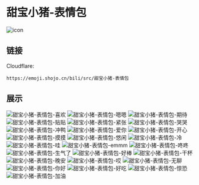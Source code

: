 # 甜宝小猪-表情包
![icon](https://emoji.shojo.cn/bili/src/甜宝小猪-表情包/icon.png)
## 链接
Cloudflare:
```
https://emoji.shojo.cn/bili/src/甜宝小猪-表情包
```
## 展示
![甜宝小猪-表情包-喜欢](https://emoji.shojo.cn/bili/src/甜宝小猪-表情包/甜宝小猪-表情包-喜欢.png)
![甜宝小猪-表情包-嗯嗯](https://emoji.shojo.cn/bili/src/甜宝小猪-表情包/甜宝小猪-表情包-嗯嗯.png)
![甜宝小猪-表情包-期待](https://emoji.shojo.cn/bili/src/甜宝小猪-表情包/甜宝小猪-表情包-期待.png)
![甜宝小猪-表情包-贴贴](https://emoji.shojo.cn/bili/src/甜宝小猪-表情包/甜宝小猪-表情包-贴贴.png)
![甜宝小猪-表情包-紧张](https://emoji.shojo.cn/bili/src/甜宝小猪-表情包/甜宝小猪-表情包-紧张.png)
![甜宝小猪-表情包-哭哭](https://emoji.shojo.cn/bili/src/甜宝小猪-表情包/甜宝小猪-表情包-哭哭.png)
![甜宝小猪-表情包-冲鸭](https://emoji.shojo.cn/bili/src/甜宝小猪-表情包/甜宝小猪-表情包-冲鸭.png)
![甜宝小猪-表情包-爱你](https://emoji.shojo.cn/bili/src/甜宝小猪-表情包/甜宝小猪-表情包-爱你.png)
![甜宝小猪-表情包-开心](https://emoji.shojo.cn/bili/src/甜宝小猪-表情包/甜宝小猪-表情包-开心.png)
![甜宝小猪-表情包-摸摸](https://emoji.shojo.cn/bili/src/甜宝小猪-表情包/甜宝小猪-表情包-摸摸.png)
![甜宝小猪-表情包-悠闲](https://emoji.shojo.cn/bili/src/甜宝小猪-表情包/甜宝小猪-表情包-悠闲.png)
![甜宝小猪-表情包-冷](https://emoji.shojo.cn/bili/src/甜宝小猪-表情包/甜宝小猪-表情包-冷.png)
![甜宝小猪-表情包-哇](https://emoji.shojo.cn/bili/src/甜宝小猪-表情包/甜宝小猪-表情包-哇.png)
![甜宝小猪-表情包-emmm](https://emoji.shojo.cn/bili/src/甜宝小猪-表情包/甜宝小猪-表情包-emmm.png)
![甜宝小猪-表情包-咚咚](https://emoji.shojo.cn/bili/src/甜宝小猪-表情包/甜宝小猪-表情包-咚咚.png)
![甜宝小猪-表情包-生气了](https://emoji.shojo.cn/bili/src/甜宝小猪-表情包/甜宝小猪-表情包-生气了.png)
![甜宝小猪-表情包-好棒](https://emoji.shojo.cn/bili/src/甜宝小猪-表情包/甜宝小猪-表情包-好棒.png)
![甜宝小猪-表情包-干杯](https://emoji.shojo.cn/bili/src/甜宝小猪-表情包/甜宝小猪-表情包-干杯.png)
![甜宝小猪-表情包-晚安](https://emoji.shojo.cn/bili/src/甜宝小猪-表情包/甜宝小猪-表情包-晚安.png)
![甜宝小猪-表情包-哎](https://emoji.shojo.cn/bili/src/甜宝小猪-表情包/甜宝小猪-表情包-哎.png)
![甜宝小猪-表情包-无聊](https://emoji.shojo.cn/bili/src/甜宝小猪-表情包/甜宝小猪-表情包-无聊.png)
![甜宝小猪-表情包-你好](https://emoji.shojo.cn/bili/src/甜宝小猪-表情包/甜宝小猪-表情包-你好.png)
![甜宝小猪-表情包-好吃](https://emoji.shojo.cn/bili/src/甜宝小猪-表情包/甜宝小猪-表情包-好吃.png)
![甜宝小猪-表情包-惊恐](https://emoji.shojo.cn/bili/src/甜宝小猪-表情包/甜宝小猪-表情包-惊恐.png)
![甜宝小猪-表情包-加油](https://emoji.shojo.cn/bili/src/甜宝小猪-表情包/甜宝小猪-表情包-加油.png)
